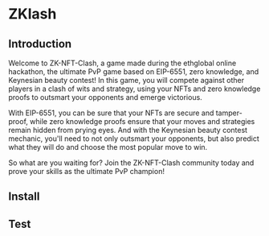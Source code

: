 # ZKlash

## Introduction

Welcome to ZK-NFT-Clash, a game made during the ethglobal online hackathon, the ultimate PvP game based on EIP-6551, zero knowledge, and Keynesian beauty contest! In this game, you will compete against other players in a clash of wits and strategy, using your NFTs and zero knowledge proofs to outsmart your opponents and emerge victorious.

With EIP-6551, you can be sure that your NFTs are secure and tamper-proof, while zero knowledge proofs ensure that your moves and strategies remain hidden from prying eyes. And with the Keynesian beauty contest mechanic, you'll need to not only outsmart your opponents, but also predict what they will do and choose the most popular move to win.

So what are you waiting for? Join the ZK-NFT-Clash community today and prove your skills as the ultimate PvP champion!

## Install
## Test
